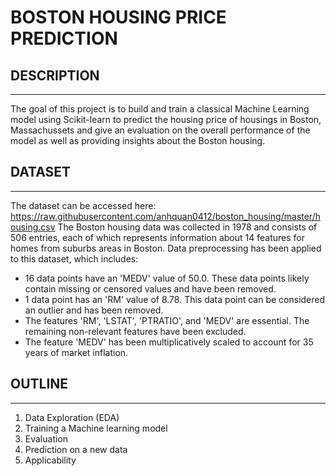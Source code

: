 # BOSTON HOUSING PRICE PREDICTION

## DESCRIPTION
------------
The goal of this project is to build and train a classical Machine Learning model using Scikit-learn to predict the housing price of housings in Boston, Massachussets and give an evaluation on the overall performance of the model as well as providing insights about the Boston housing.

## DATASET
-----------
The dataset can be accessed here: https://raw.githubusercontent.com/anhquan0412/boston_housing/master/housing.csv
The Boston housing data was collected in 1978 and consists of 506 entries, each of which represents information about 14 features for homes from suburbs areas in Boston. Data preprocessing has been applied to this dataset, which includes:
  - 16 data points have an 'MEDV' value of 50.0. These data points likely contain missing or censored values and have been removed.
  - 1 data point has an 'RM' value of 8.78. This data point can be considered an outlier and has been removed.
  - The features 'RM', 'LSTAT', 'PTRATIO', and 'MEDV' are essential. The remaining non-relevant features have been excluded.
  - The feature 'MEDV' has been multiplicatively scaled to account for 35 years of market inflation.

## OUTLINE
----------
1. Data Exploration (EDA)
2. Training a Machine learning model
3. Evaluation 
4. Prediction on a new data
5. Applicability

